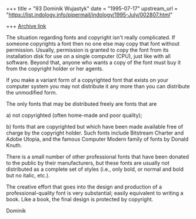 +++
title = "93 Dominik Wujastyk"
date = "1995-07-17"
upstream_url = "https://list.indology.info/pipermail/indology/1995-July/002807.html"

+++
[Archive link](https://list.indology.info/pipermail/indology/1995-July/002807.html)


The situation regarding fonts and copyright isn't really complicated.
If someone copyrights a font then no one else may copy that font without
permission.   Usually, permission is granted to copy the font from its
installation disk for use on a single computer (CPU), just like with all
software.  Beyond that, anyone who wants a copy of the font must buy it
from the copyright holder or her agents.

If you make a variant form of a copyrighted font that exists on your
computer system you may not distribute it any more than you can
distribute the unmodified form.

The only fonts that may be distributed freely are fonts that are

a) not copyrighted (often home-made and poor quality);

b) fonts that are copyrighted but which have been made available free of
   charge by the copyright holder.  Such fonts include Bitstream Charter
   and Adobe Utopia, and the famous Computer Modern family of fonts by
   Donald Knuth.  

   There is a small number of other professional fonts that have been
   donated to the public by their manufacturers, but these fonts are
   usually not distributed as a complete set of styles (i.e., only bold,
   or normal and bold but no italic, etc.).

The creative effort that goes into the design and production of a
professional-quality font is very substantial; easily equivalent to
writing a book.  Like a book, the final design is protected by
copyright.

Dominik







